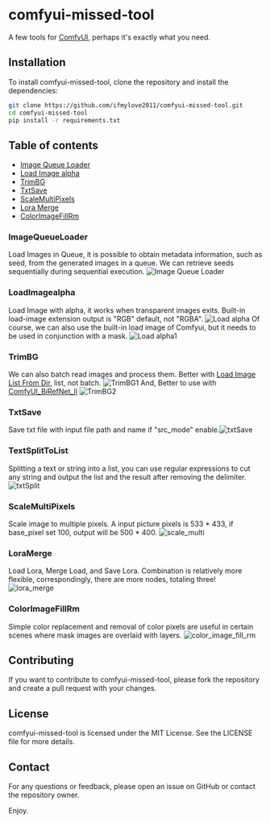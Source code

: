 # comfyui-missed-tool
A few tools for [ComfyUI](https://github.com/comfyanonymous/ComfyUI), perhaps it's exactly what you need.

## Installation

To install comfyui-missed-tool, clone the repository and install the dependencies:

```bash
git clone https://github.com/ifmylove2011/comfyui-missed-tool.git
cd comfyui-missed-tool
pip install -r requirements.txt
```

## Table of contents
- [Image Queue Loader](#ImageQueueLoader)
- [Load Image alpha](#LoadImagealpha)
- [TrimBG](#TrimBG)
- [TxtSave](#TxtSave)
- [ScaleMultiPixels](#ScaleMultiPixels)
- [Lora Merge](#LoraMerge)
- [ColorImageFillRm](#ColorImageFillRm)


### ImageQueueLoader
Load Images in Queue, it is possible to obtain metadata information, such as seed, from the generated images in a queue. 
We can retrieve seeds sequentially during sequential execution.
![Image Queue Loader](./assets/loadqueue.png)
### LoadImagealpha
Load Image with alpha, it works when transparent images exits. Built-in load-image extension output is "RGB" default, not "RGBA".
![Load alpha](./assets/loadtrim.png)
Of course, we can also use the built-in load image of Comfyui, but it needs to be used in conjunction with a mask.
![Load alpha1](./assets/loadtrim1.png)
### TrimBG
We can also batch read images and process them. Better with [Load Image List From Dir](https://github.com/ltdrdata/ComfyUI-Inspire-Pack?tab=readme-ov-file#image-util), list, not batch.
![TrimBG1](./assets/trimbg1.png)
And, Better to use with [ComfyUI_BiRefNet_ll](https://github.com/lldacing/ComfyUI_BiRefNet_ll)
![TrimBG2](./assets/load_biref_trim.png)
### TxtSave
Save txt file with input file path and name if "src_mode" enable.![txtSave](./assets/txt_save.png)
### TextSplitToList
Splitting a text or string into a list, you can use regular expressions to cut any string and output the list and the result after removing the delimiter.
![txtSplit](./assets/text_split_to_list.png)
### ScaleMultiPixels
Scale image to multiple pixels.
A input picture pixels is 533 * 433, if base_pixel set 100, output will be 500 * 400.
![scale_multi](./assets/scale_multi_pixels.png)
### LoraMerge
Load Lora, Merge Load, and Save Lora.
Combination is relatively more flexible, correspondingly, there are more nodes, totaling three!
![lora_merge](./assets/lora_merge.png)
### ColorImageFillRm
Simple color replacement and removal of color pixels are useful in certain scenes where mask images are overlaid with layers.
![color_image_fill_rm](./assets/color_image_fill_rm.png)

## Contributing

If you want to contribute to comfyui-missed-tool, please fork the repository and create a pull request with your changes.

## License

comfyui-missed-tool is licensed under the MIT License. See the LICENSE file for more details.

## Contact

For any questions or feedback, please open an issue on GitHub or contact the repository owner.

Enjoy.
